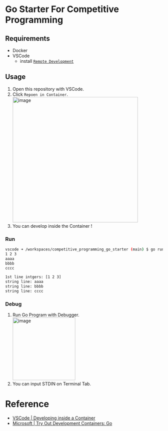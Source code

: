 # Go Starter For Competitive Programming

## Requirements

- Docker
- VSCode
  - install [`Remote Development`](https://marketplace.visualstudio.com/items?itemName=ms-vscode-remote.vscode-remote-extensionpack)

## Usage

1. Open this repository with VSCode.
1. Click `Repoen in Container`.  
    <img width="400" alt="image" src="https://user-images.githubusercontent.com/23427957/181916516-c55c54fc-ad15-49b0-a33e-171188610936.png">
1. You can develop inside the Container !  

### Run
```sh
vscode ➜ /workspaces/competitive_programming_go_starter (main) $ go run main.go 
1 2 3
aaaa
bbbb
cccc

1st line intgers: [1 2 3]
string line: aaaa
string line: bbbb
string line: cccc
```

### Debug
1. Run Go Program with Debugger.   
    <img height="200" alt="image" src="https://user-images.githubusercontent.com/23427957/181916608-7d7a7b3e-e01e-4eb2-8f99-ae0ee51f5ce0.png">
1. You can input STDIN on Terminal Tab.  

# Reference

- [VSCode | Developing inside a Container](https://code.visualstudio.com/docs/remote/containers)
- [Microsoft | Try Out Development Containers: Go](https://github.com/Microsoft/vscode-remote-try-go)

